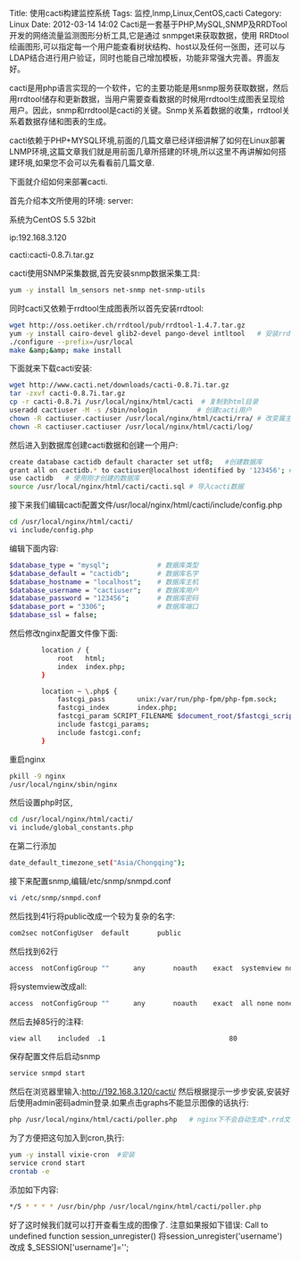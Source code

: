 Title: 使用cacti构建监控系统
Tags: 监控,lnmp,Linux,CentOS,cacti
Category: Linux
Date: 2012-03-14 14:02
Cacti是一套基于PHP,MySQL,SNMP及RRDTool开发的网络流量监测图形分析工具,它是通过 snmpget来获取数据，使用 RRDtool绘画图形,可以指定每一个用户能查看树状结构、host以及任何一张图，还可以与LDAP结合进行用户验证，同时也能自己增加模板，功能非常强大完善。界面友好。

cacti是用php语言实现的一个软件，它的主要功能是用snmp服务获取数据，然后用rrdtool储存和更新数据，当用户需要查看数据的时候用rrdtool生成图表呈现给用户。因此，snmp和rrdtool是cacti的关键。Snmp关系着数据的收集，rrdtool关系着数据存储和图表的生成。

cacti依赖于PHP+MYSQL环境,前面的几篇文章已经详细讲解了如何在Linux部署LNMP环境,这篇文章我们就是用前面几章所搭建的环境,所以这里不再讲解如何搭建环境,如果您不会可以先看看前几篇文章.

下面就介绍如何来部署cacti.

首先介绍本文所使用的环境:
server:

系统为CentOS 5.5 32bit

ip:192.168.3.120

cacti:cacti-0.8.7i.tar.gz

cacti使用SNMP采集数据,首先安装snmp数据采集工具:
```bash 
yum -y install lm_sensors net-snmp net-snmp-utils
```
同时cacti又依赖于rrdtool生成图表所以首先安装rrdtool:
```bash 
wget http://oss.oetiker.ch/rrdtool/pub/rrdtool-1.4.7.tar.gz
yum -y install cairo-devel glib2-devel pango-devel intltool   # 安装rrdtool依赖
./configure --prefix=/usr/local
make &amp;&amp; make install
```
下面就来下载cacti安装:
```bash 
wget http://www.cacti.net/downloads/cacti-0.8.7i.tar.gz
tar -zxvf cacti-0.8.7i.tar.gz
cp -r cacti-0.8.7i /usr/local/nginx/html/cacti  # 复制到html目录
useradd cactiuser -M -s /sbin/nologin          # 创建cacti用户
chown -R cactiuser.cactiuser /usr/local/nginx/html/cacti/rra/ # 改变属主和属组
chown -R cactiuser.cactiuser /usr/local/nginx/html/cacti/log/
```
然后进入到数据库创建cacti数据和创建一个用户:
```bash 
create database cactidb default character set utf8;   #创建数据库
grant all on cactidb.* to cactiuser@localhost identified by '123456'; # 创建一个mysql用户
use cactidb   # 使用刚才创建的数据库
source /usr/local/nginx/html/cacti/cacti.sql # 导入cacti数据
```
接下来我们编辑cacti配置文件/usr/local/nginx/html/cacti/include/config.php
```bash 
cd /usr/local/nginx/html/cacti/
vi include/config.php
```
编辑下面内容:
```bash 
$database_type = "mysql";            # 数据库类型
$database_default = "cactidb";       # 数据库名字
$database_hostname = "localhost";    # 数据库主机
$database_username = "cactiuser";    # 数据库用户
$database_password = "123456";       # 数据库密码
$database_port = "3306";             # 数据库端口
$database_ssl = false;
```
然后修改nginx配置文件像下面:
```bash 
        location / {
            root   html;
            index  index.php;
        }

        location ~ \.php$ {
            fastcgi_pass        unix:/var/run/php-fpm/php-fpm.sock;
            fastcgi_index       index.php;
            fastcgi_param SCRIPT_FILENAME $document_root/$fastcgi_script_name;
            include fastcgi_params;
            include fastcgi.conf;
        }
```
重启nginx
```bash 
pkill -9 nginx
/usr/local/nginx/sbin/nginx
```
然后设置php时区,
```bash 
cd /usr/local/nginx/html/cacti/
vi include/global_constants.php
```
在第二行添加
```bash 
date_default_timezone_set("Asia/Chongqing");
```
接下来配置snmp,编辑/etc/snmp/snmpd.conf
```bash 
vi /etc/snmp/snmpd.conf
```
然后找到41行将public改成一个较为复杂的名字:
```bash 
com2sec notConfigUser  default       public
```
然后找到62行
```bash 
access  notConfigGroup ""      any       noauth    exact  systemview none none
```
将systemview改成all:
```bash 
access  notConfigGroup ""      any       noauth    exact  all none none
```
然后去掉85行的注释:
```bash 
view all    included  .1                               80
```
保存配置文件后启动snmp
```bash 
service snmpd start
```
然后在浏览器里输入:http://192.168.3.120/cacti/
然后根据提示一步步安装,安装好后使用admin密码admin登录.如果点击graphs不能显示图像的话执行:
```bash 
php /usr/local/nginx/html/cacti/poller.php   # nginx下不会自动生成*.rrd文件必须手动执行这条命令才会生成,Debug没报错,测试权限也没问题,不知道怎么回事,望知道的能告知小弟
```
为了方便把这句加入到cron,执行:
```bash 
yum -y install vixie-cron  #安装
service crond start
crontab -e
```
添加如下内容:
```bash 
*/5 * * * * /usr/bin/php /usr/local/nginx/html/cacti/poller.php
```
好了这时候我们就可以打开查看生成的图像了.
注意如果报如下错误:
Call to undefined function session_unregister()
将session_unregister('username') 改成
$_SESSION['username']='';

